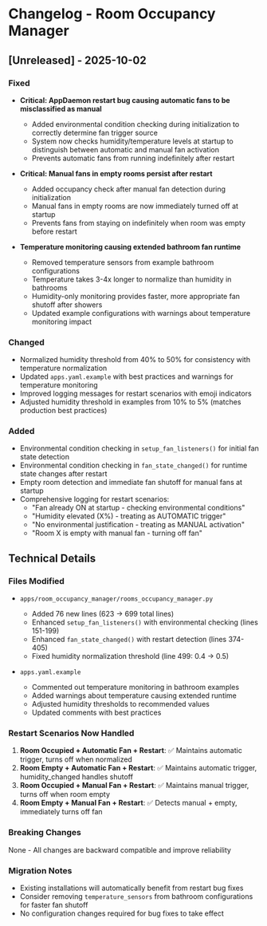 # Changelog - Room Occupancy Manager

## [Unreleased] - 2025-10-02

### Fixed
- **Critical: AppDaemon restart bug causing automatic fans to be misclassified as manual**
  - Added environmental condition checking during initialization to correctly determine fan trigger source
  - System now checks humidity/temperature levels at startup to distinguish between automatic and manual fan activation
  - Prevents automatic fans from running indefinitely after restart
  
- **Critical: Manual fans in empty rooms persist after restart**
  - Added occupancy check after manual fan detection during initialization
  - Manual fans in empty rooms are now immediately turned off at startup
  - Prevents fans from staying on indefinitely when room was empty before restart

- **Temperature monitoring causing extended bathroom fan runtime**
  - Removed temperature sensors from example bathroom configurations
  - Temperature takes 3-4x longer to normalize than humidity in bathrooms
  - Humidity-only monitoring provides faster, more appropriate fan shutoff after showers
  - Updated example configurations with warnings about temperature monitoring impact

### Changed
- Normalized humidity threshold from 40% to 50% for consistency with temperature normalization
- Updated `apps.yaml.example` with best practices and warnings for temperature monitoring
- Improved logging messages for restart scenarios with emoji indicators
- Adjusted humidity threshold in examples from 10% to 5% (matches production best practices)

### Added
- Environmental condition checking in `setup_fan_listeners()` for initial fan state detection
- Environmental condition checking in `fan_state_changed()` for runtime state changes after restart
- Empty room detection and immediate fan shutoff for manual fans at startup
- Comprehensive logging for restart scenarios:
  - "Fan already ON at startup - checking environmental conditions"
  - "Humidity elevated (X%) - treating as AUTOMATIC trigger"
  - "No environmental justification - treating as MANUAL activation"
  - "Room X is empty with manual fan - turning off fan"

## Technical Details

### Files Modified
- `apps/room_occupancy_manager/rooms_occupancy_manager.py`
  - Added 76 new lines (623 → 699 total lines)
  - Enhanced `setup_fan_listeners()` with environmental checking (lines 151-199)
  - Enhanced `fan_state_changed()` with restart detection (lines 374-405)
  - Fixed humidity normalization threshold (line 499: 0.4 → 0.5)

- `apps.yaml.example`
  - Commented out temperature monitoring in bathroom examples
  - Added warnings about temperature causing extended runtime
  - Adjusted humidity thresholds to recommended values
  - Updated comments with best practices

### Restart Scenarios Now Handled
1. **Room Occupied + Automatic Fan + Restart**: ✅ Maintains automatic trigger, turns off when normalized
2. **Room Empty + Automatic Fan + Restart**: ✅ Maintains automatic trigger, humidity_changed handles shutoff
3. **Room Occupied + Manual Fan + Restart**: ✅ Maintains manual trigger, turns off when room empty
4. **Room Empty + Manual Fan + Restart**: ✅ Detects manual + empty, immediately turns off fan

### Breaking Changes
None - All changes are backward compatible and improve reliability

### Migration Notes
- Existing installations will automatically benefit from restart bug fixes
- Consider removing `temperature_sensors` from bathroom configurations for faster fan shutoff
- No configuration changes required for bug fixes to take effect
